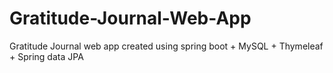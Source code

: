 # Gratitude-Journal-Web-App
Gratitude Journal web app created using spring boot + MySQL + Thymeleaf + Spring data JPA
